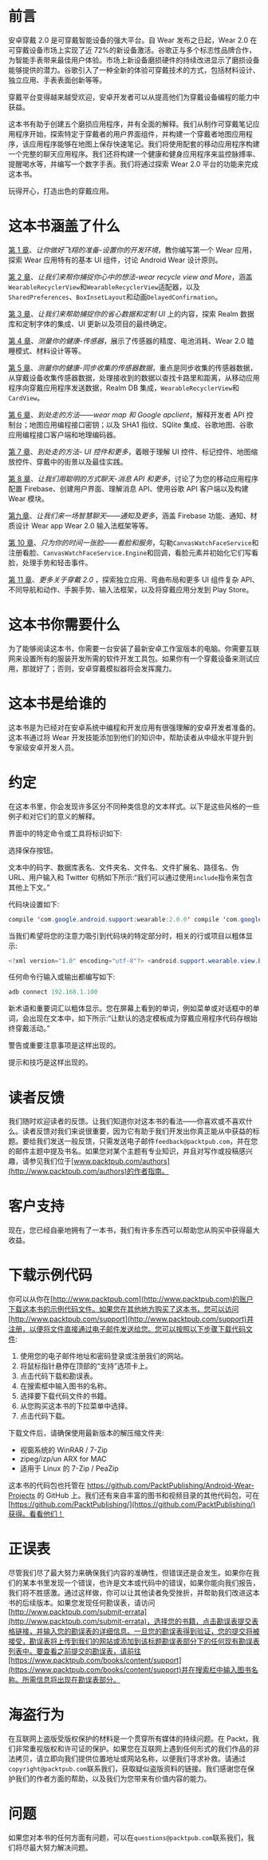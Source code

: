 # 前言

安卓穿戴 2.0 是可穿戴智能设备的强大平台。自 Wear 发布之日起，Wear 2.0 在可穿戴设备市场上实现了近 72%的新设备激活。谷歌正与多个标志性品牌合作，为智能手表带来最佳用户体验。市场上新设备磨损硬件的持续改进显示了磨损设备能够提供的潜力。谷歌引入了一种全新的体验可穿戴技术的方式，包括材料设计、独立应用、手表表面创新等等。

穿戴平台变得越来越受欢迎，安卓开发者可以从提高他们为穿戴设备编程的能力中获益。

这本书有助于创建五个磨损应用程序，并有全面的解释。我们从制作可穿戴笔记应用程序开始，探索特定于穿戴者的用户界面组件，并构建一个穿戴者地图应用程序，该应用程序能够在地图上保存快速笔记。我们将使用配套的移动应用程序构建一个完整的聊天应用程序。我们还将构建一个健康和健身应用程序来监控脉搏率、提醒喝水等，并编写一个数字手表。我们将通过探索 Wear 2.0 平台的功能来完成这本书。

玩得开心，打造出色的穿戴应用。

# 这本书涵盖了什么

[第 1 章](01.html#K0RQ0-4c29edad0fa44cd98c59653fa3b7fce0)、*让你做好飞翔的准备-设置你的开发环境*，教你编写第一个 Wear 应用，探索 Wear 应用特有的基本 UI 组件，讨论 Android Wear 设计原则。

[第 2 章](02.html#173720-4c29edad0fa44cd98c59653fa3b7fce0)、*让我们来帮你捕捉你心中的想法-wear recycle view and More*，涵盖`WearableRecyclerView`和`WearableRecyclerView`适配器，以及`SharedPreferences`、`BoxInsetLayout`和动画`DelayedConfirmation`。

[第 3 章](03.html#1Q5IA0-4c29edad0fa44cd98c59653fa3b7fce0)、*让我们来帮助捕捉你的省心数据和定制 UI* 上的内容，探索 Realm 数据库和定制字体的集成、UI 更新以及项目的最终确定。

[第 4 章](05.html#2E6E40-4c29edad0fa44cd98c59653fa3b7fce0)、*测量你的健康-传感器*，展示了传感器的精度、电池消耗、Wear 2.0 瞌睡模式、材料设计等等。

[第 5 章](04.html#23MNU0-4c29edad0fa44cd98c59653fa3b7fce0)、*测量你的健康-同步收集的传感器数据*，重点是同步收集的传感器数据，从穿戴设备收集传感器数据，处理接收到的数据以查找卡路里和距离，从移动应用程序向穿戴应用程序发送数据，Realm DB 集成，`WearableRecyclerView`和`CardView`。

[第 6 章](06.html#2LQIK0-4c29edad0fa44cd98c59653fa3b7fce0)、*到处走的方法——wear map 和 Google apclient*，解释开发者 API 控制台；地图应用编程接口密钥；以及 SHA1 指纹、SQlite 集成、谷歌地图、谷歌应用编程接口客户端和地理编码器。

[第 7 章](07.html#3APV00-4c29edad0fa44cd98c59653fa3b7fce0)、*到处走的方法- UI 控件和更多*，着眼于理解 UI 控件、标记控件、地图缩放控件、穿戴中的街景以及最佳实践。

[第 8 章](08.html#3JCK20-4c29edad0fa44cd98c59653fa3b7fce0)、*让我们用聪明的方式聊天-消息 API 和更多*，讨论了为您的移动应用程序配置 Firebase、创建用户界面、理解消息 API、使用谷歌 API 客户端以及构建 Wear 模块。

[第九章](09.html#3RV940-4c29edad0fa44cd98c59653fa3b7fce0)、*让我们来一场智慧聊天——通知及更多*，涵盖 Firebase 功能、通知、材质设计 Wear app Wear 2.0 输入法框架等等。

[第 10 章](10.html#3VPBC0-4c29edad0fa44cd98c59653fa3b7fce0)、*只为你的时间一张脸——看脸和服务*，勾勒`CanvasWatchFaceService`和注册看脸、`CanvasWatchFaceService.Engine`和回调，看脸元素并初始化它们写看脸，处理手势和轻击事件。

[第 11 章](11.html#49AH00-4c29edad0fa44cd98c59653fa3b7fce0)、*更多关于穿戴 2.0* ，探索独立应用、弯曲布局和更多 UI 组件复杂 API、不同导航和动作、手腕手势、输入法框架，以及将穿戴应用分发到 Play Store。

# 这本书你需要什么

为了能够阅读这本书，你需要一台安装了最新安卓工作室版本的电脑。你需要互联网来设置所有的服装开发所需的软件开发工具包。如果你有一个穿戴设备来测试应用，那就好了；否则，安卓穿戴模拟器将会发挥魔力。

# 这本书是给谁的

这本书是为已经对在安卓系统中编程和开发应用有很强理解的安卓开发者准备的。这本书通过将 Wear 开发技能添加到他们的知识中，帮助读者从中级水平提升到专家级安卓开发人员。

# 约定

在这本书里，你会发现许多区分不同种类信息的文本样式。以下是这些风格的一些例子和对它们的意义的解释。

界面中的特定命令或工具将标识如下:

选择保存按钮。

文本中的码字、数据库表名、文件夹名、文件名、文件扩展名、路径名、伪 URL、用户输入和 Twitter 句柄如下所示:“我们可以通过使用`include`指令来包含其他上下文。”

代码块设置如下:

```java
compile 'com.google.android.support:wearable:2.0.0' compile 'com.google.android.gms:play-services-wearable:10.0.1' provided 'com.google.android.wearable:wearable:2.0.0'

```

当我们希望将您的注意力吸引到代码块的特定部分时，相关的行或项目以粗体显示:

```java
<?xml version="1.0" encoding="utf-8"?> <android.support.wearable.view.BoxInsetLayout xmlns:android="http://schemas.android.com/apk/res/android"  xmlns:app="http://schemas.android.com/apk/res-auto"  xmlns:tools="http://schemas.android.com/tools"  android:id="@+id/container"  android:layout_width="match_parent"  android:layout_height="match_parent"  tools:context="com.ashok.packt.wear_note_1.MainActivity"  tools:deviceIds="wear"> </android.support.wearable.view.BoxInsetLayout>

```

任何命令行输入或输出都编写如下:

```java
adb connect 192.168.1.100

```

新术语和重要词汇以粗体显示。您在屏幕上看到的单词，例如菜单或对话框中的单词，会出现在文本中，如下所示:“让默认的选定模板成为穿戴应用程序代码存根始终穿戴活动。”

警告或重要注意事项是这样出现的。

提示和技巧是这样出现的。

# 读者反馈

我们随时欢迎读者的反馈。让我们知道你对这本书的看法——你喜欢或不喜欢什么。读者反馈对我们来说很重要，因为它有助于我们开发出你真正能从中获益的标题。要给我们发送一般反馈，只需发送电子邮件`feedback@packtpub.com`，并在您的邮件主题中提及书名。如果您对某个主题有专业知识，并且对写作或投稿感兴趣，请参见我们位于[www.packtpub.com/authors](http://www.packtpub.com/authors)的作者指南。

# 客户支持

现在，您已经自豪地拥有了一本书，我们有许多东西可以帮助您从购买中获得最大收益。

# 下载示例代码

你可以从你在[http://www.packtpub.com](http://www.packtpub.com)的账户下载这本书的示例代码文件。如果您在其他地方购买了这本书，您可以访问[http://www.packtpub.com/support](http://www.packtpub.com/support)并注册，以便将文件直接通过电子邮件发送给您。您可以按照以下步骤下载代码文件:

1.  使用您的电子邮件地址和密码登录或注册我们的网站。
2.  将鼠标指针悬停在顶部的“支持”选项卡上。
3.  点击代码下载和勘误表。
4.  在搜索框中输入图书的名称。
5.  选择要下载代码文件的书籍。
6.  从您购买这本书的下拉菜单中选择。
7.  点击代码下载。

下载文件后，请确保使用最新版本的解压缩文件夹:

*   视窗系统的 WinRAR / 7-Zip
*   zipeg/izp/un ARX for MAC
*   适用于 Linux 的 7-Zip / PeaZip

这本书的代码包也托管在 https://github.com/PacktPublishing/Android-Wear-Projects 的 GitHub 上。我们还有来自丰富的图书和视频目录的其他代码包，可在[https://github.com/PacktPublishing/](https://github.com/PacktPublishing/)获得。看看他们！

# 正误表

尽管我们尽了最大努力来确保我们内容的准确性，但错误还是会发生。如果你在我们的某本书里发现一个错误，也许是文本或代码中的错误，如果你能向我们报告，我们将不胜感激。通过这样做，你可以让其他读者免受挫折，并帮助我们改进这本书的后续版本。如果您发现任何勘误表，请访问[http://www.packtpub.com/submit-errata](http://www.packtpub.com/submit-errata)，选择您的书籍，点击勘误表提交表格链接，并输入您的勘误表的详细信息。一旦您的勘误表得到验证，您的提交将被接受，勘误表将上传到我们的网站或添加到该标题勘误表部分下的任何现有勘误表列表中。要查看之前提交的勘误表，请前往[https://www.packtpub.com/books/content/support](https://www.packtpub.com/books/content/support)并在搜索栏中输入图书名称。所需信息将出现在勘误表部分。

# 海盗行为

在互联网上盗版受版权保护的材料是一个贯穿所有媒体的持续问题。在 Packt，我们非常重视版权和许可证的保护。如果您在互联网上遇到任何形式的我们作品的非法拷贝，请立即向我们提供位置地址或网站名称，以便我们寻求补救。请通过`copyright@packtpub.com`联系我们，获取疑似盗版资料的链接。我们感谢您在保护我们的作者方面的帮助，以及我们为您带来有价值内容的能力。

# 问题

如果您对本书的任何方面有问题，可以在`questions@packtpub.com`联系我们，我们将尽最大努力解决问题。
